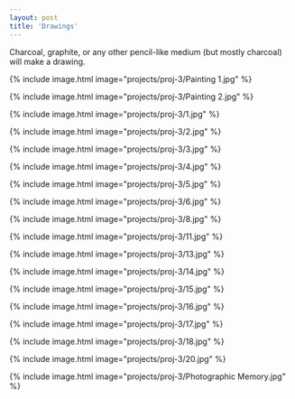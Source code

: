 ```yaml
---
layout: post
title: 'Drawings'
---
```


Charcoal, graphite, or any other pencil-like medium (but mostly charcoal) will make a drawing.

{% include image.html image="projects/proj-3/Painting 1.jpg" %}

{% include image.html image="projects/proj-3/Painting 2.jpg" %}

{% include image.html image="projects/proj-3/1.jpg" %}

{% include image.html image="projects/proj-3/2.jpg" %}

{% include image.html image="projects/proj-3/3.jpg" %}

{% include image.html image="projects/proj-3/4.jpg" %}

{% include image.html image="projects/proj-3/5.jpg" %}

{% include image.html image="projects/proj-3/6.jpg" %}

{% include image.html image="projects/proj-3/8.jpg" %}

{% include image.html image="projects/proj-3/11.jpg" %}

{% include image.html image="projects/proj-3/13.jpg" %}

{% include image.html image="projects/proj-3/14.jpg" %}

{% include image.html image="projects/proj-3/15.jpg" %}

{% include image.html image="projects/proj-3/16.jpg" %}

{% include image.html image="projects/proj-3/17.jpg" %}

{% include image.html image="projects/proj-3/18.jpg" %}

{% include image.html image="projects/proj-3/20.jpg" %}

{% include image.html image="projects/proj-3/Photographic Memory.jpg" %}
